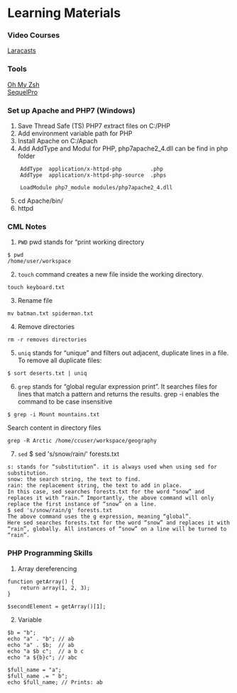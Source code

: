 # Learning Materials
### Video Courses
[Laracasts](https://laracasts.com)

### Tools
[Oh My Zsh](https://ohmyz.sh/)  
[SequelPro](https://www.sequelpro.com/)

### Set up Apache and PHP7 (Windows)
1. Save Thread Safe (TS) PHP7 extract files on C:/PHP
2. Add environment variable path for PHP
3. Install Apache on C:/Apach
4. Add AddType and Modul for PHP, php7apache2_4.dll can be find in php folder
```
	AddType  application/x-httpd-php         .php
	AddType  application/x-httpd-php-source  .phps

	LoadModule php7_module modules/php7apache2_4.dll
```
5. cd Apache/bin/
6. httpd

### CML Notes
1. `PWD` pwd stands for “print working directory
```
$ pwd
/home/user/workspace
```  
2. `touch` command creates a new file inside the working directory.
```
touch keyboard.txt
```
3. Rename file
```
mv batman.txt spiderman.txt
```  
4. Remove directories
```
rm -r removes directories
```
5. `uniq` stands for “unique” and filters out adjacent, duplicate lines in a file. 
To remove all duplicate files:
```
$ sort deserts.txt | uniq
```

6. `grep` stands for “global regular expression print”. It searches files for lines that match a pattern and returns the results.
grep -i enables the command to be case insensitive
```
$ grep -i Mount mountains.txt
```

Search content in directory files
```
grep -R Arctic /home/ccuser/workspace/geography
```

7. `sed`
$ sed 's/snow/rain/' forests.txt 
```
s: stands for “substitution”. it is always used when using sed for substitution.
snow: the search string, the text to find.
rain: the replacement string, the text to add in place.
In this case, sed searches forests.txt for the word “snow” and replaces it with “rain.” Importantly, the above command will only replace the first instance of “snow” on a line.
$ sed 's/snow/rain/g' forests.txt 
The above command uses the g expression, meaning “global”. 
Here sed searches forests.txt for the word “snow” and replaces it with “rain”, globally. All instances of “snow” on a line will be turned to “rain”.
```
### PHP Programming Skills
1. Array dereferencing
```
function getArray() {
    return array(1, 2, 3);
}

$secondElement = getArray()[1];
```

2. Variable

```
$b = "b";
echo "a" . "b"; // ab
echo "a" . $b;  // ab
echo "a $b c";  // a b c
echo "a ${b}c"; // abc
```  
```  
$full_name = "a";
$full_name .= " b";
echo $full_name; // Prints: ab
```  
